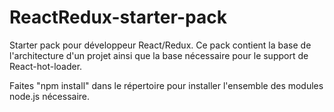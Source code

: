 # ReactRedux-starter-pack
Starter pack pour développeur React/Redux. Ce pack contient la base de 
l'architecture d'un projet ainsi que la base nécessaire pour 
le support de React-hot-loader.

Faites "npm install" dans le répertoire pour installer l'ensemble des 
modules node.js nécessaire.
